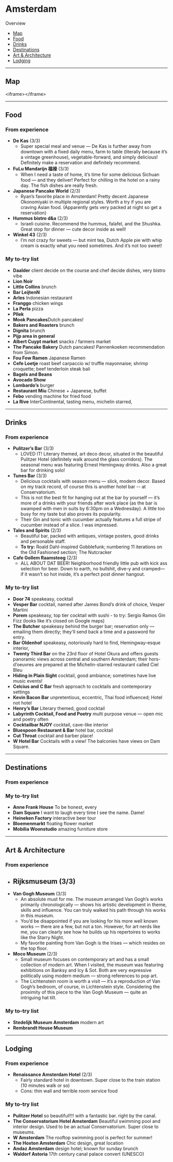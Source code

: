 # Amsterdam

Overview

- [Map](#map)
- [Food](#food)
- [Drinks](#drinks)
- [Destinations](#destinations)
- [Art & Architecture](#art--architecture)
- [Lodging](#lodging)

---- 

## Map

\<iframe\>\</iframe\>

---- 

## Food

### From experience

- **De Kas** (3/3)
	- Super special meal and venue — De Kas is further away from downtown with a fixed daily menu, farm to table (literally because it’s a vintage greenhouse), vegetable-forward, and simply delicious! Definitely make a reservation and definitely recommend.
- **FuLu Mandarijn 福禄** (3/3)
	- When I need a taste of home, it’s time for some delicious Sichuan food — and they deliver! Perfect for chilling in the hotel on a rainy day. The fish dishes are really fresh. 
- **Japanese Pancake World** (2/3) 
	- Ryan’s favorite place in Amsterdam! Pretty decent Japanese Okonomiyaki in multiple regional styles. Worth a try if you are craving Asian food. (Apparently gets very packed at night so get a reservation)
- **Hummus bistro d&a** (2/3)
	- Israeli cuisine. Recommend the hummus, falafel, and the Shushka. Great stop for dinner — cute decor inside as well!
- **Winkel 43** (2/3)
	- I’m not crazy for sweets — but mint tea, Dutch Apple pie with whip cream is exactly what you need sometimes. And it’s not too sweet!

### My to-try list

- **Daalder** client decide on the course and chef decide dishes, very bistro vibe
- **Lion Noir** 
- **Little Collins** brunch
- **Bar LeijtenN**
- **Arles** Indonesian restaurant
- **Franggo** chicken wings
- **La Perla** pizza
- **Pllek**
- **Mook Pancakes**Dutch pancakes! 
- **Bakers and Roasters** brunch
- **Dignita** brunch
- **Pijp area in general**
- **Albert Cuypt market** snacks / farmers market
- **The Pancake Bakery** Dutch pancakes! Pannenkoeken recommendation from Simon. 
- **Fou Fow Ramen** Japanese Ramen
- **Cefe Loetje** roast beef carpaccio w/ truffle mayonnaise; shrimp croquette; beef tenderloin steak bali
- **Bagels and Beans**
- **Avocado Show**
- **Lombardo’s** burger 
- **Restaurant Miu** Chinese + Japanese, buffet
- **Febo** vending machine for fried food
- **La Rive** InterContinental, tasting menu, michelin starred, 

---- 

## Drinks

### From experience

- **Pulitzer’s Bar** (3/3)
	- LOVED IT! Literary themed, art deco decor, situated in the beautiful Pulitzer Hotel (definitely walk around the glass corridors). The seasonal menu was featuring Ernest Hemingway drinks. Also a great bar for drinking solo!
- **Tunes Bar** (3/3)
	- Delicious cocktails with season menu — slick, modern decor. Based on my track record, of course this is another hotel bar -- at Conservatorium.
	- This is not the best fit for hanging out at the bar by yourself — it’s more of a drinks with your friends after work place (as the bar is swamped with men in suits by 6:30pm on a Wednesday). A little too busy for my taste but also proves its popularity. 
	- Their Gin and tonic with cucumber actually features a full stripe of cucumber instead of a slice. I was impressed. 
- **Tales and Spirits** (2/3)
	- Beautiful bar, packed with antiques, vintage posters, good drinks and personable staff. 
	- **To try:** Roald Dahl-inspired Gobblefunk; numbering 11 iterations on the Old Fashioned section; The Nutcracker
- **Cafe Gollem Raamsteeg** (2/3)
	- ALL ABOUT DAT BEER! Neighborhood friendly little pub with kick ass selection for beer. Down to earth, no bullshit, dive-y and cramped— if it wasn’t so hot inside, it’s a perfect post dinner hangout.

### My to-try list

- **Door 74** speakeasy, cocktail
- **Vesper Bar** cocktail, named after James Bond’s drink of choice, Vesper Martini
- **Porem** speakeasy, top tier cocktail with sushi - to try: Sergio Ramos Gin Fizz (looks like it’s closed on Google maps)
- **The Butcher** speakeasy behind the burger bar; reservation only — emailing them directly; they'll send back a time and a password for entry.
- **Bar Oldenhof** speakeasy, notoriously hard to find, Hemingway-esque interior, 
- **Twenty Third Bar** on the 23rd floor of Hotel Okura and offers guests panoramic views across central and southern Amsterdam; their hors-d’oeuvres are prepared at the Michelin-starred restaurant called Ciel Bleu
- **Hiding in Plain Sight** cocktail, good ambiance; sometimes have live music events! 
- **Celcius and C Bar** fresh approach to cocktails and contemporary settings
- **Kevin Bacon Bar** unpretentious, eccentric, Thai food influenced; Hotel not hotel 
- **Henry’s Bar** Literary themed, good cocktail
- **Labyrinth Cocktail, Food and Poetry** multi purpose venue — open mic and poetry often
- **Cocktailbar NJOY** cocktail, cave-like interior
- **Bluespoon Restaurant & Bar** hotel bar, cocktail
- **Cut Throat** cocktail and barber place! 
- **W Hotel Bar** Cocktails with a view! The balconies have views on Dam Square.

---- 

## Destinations

### From experience

### My to-try list

- **Anne Frank House** To be honest, every 
- **Dam Square** I want to laugh every time I see the name. Dame! 
- **Heineken Factory** interactive beer tour
- **Bloemenmarkt** floating flower market
- **Mobilia Woonstudio** amazing furniture store

---- 

## Art & Architecture

### From experience

- **Rijksmuseum** (3/3)
	- 
- **Van Gogh Museum** (3/3)
	- An absolute must for me. The museum arranged Van Gogh’s works primarily chronologically — shows his artistic development in theme, skills and influence. You can truly walked his path through his works in this museum. 
	- You’d be disappointed if you are looking for his more well known works — there are a few, but not a ton. However, for art nerds like me, you can clearly see how he builds up his repertoires to works like the Starry Night. 
	- My favorite painting from Van Gogh is the Irises — which resides on the top floor. 
- **Moco Museum** (2/3)
	- Small museum focuses on contemporary art and has a small collection of modern art. When I visited, the museum was featuring exhibitions on Banksy and Icy & Sot. Both are very expressive politically using modern medium — strong references to pop art.
	- The Lichtenstein room is worth a visit — it’s a reproduction of Van Gogh’s bedroom, of course, in Lichtenstein style. Considering the proximity of this piece to the Van Gogh Museum — quite an intriguing hat tilt. 

### My to-try list

- **Stedelijk Museum Amsterdam** modern art
- **Rembrandt House Museum**

---- 

## Lodging

### From experience

- **Renaissance Amsterdam Hotel** (2/3)
	- Fairly standard hotel in downtown. Super close to the train station (10 minutes walk or so)
	- Cons: thin wall and terrible room service food

### My to-try list

- **Pulitzer Hotel** so beautiful!!!! with a fantastic bar. right by the canal. 
- **The Conservatorium Hotel Amsterdam** Beautiful swimming pool and interior design. Used to be an actual Conservatorium. Super close to museums. 
- **W Amsterdam** The rooftop swimming pool is perfect for summer! 
- **The Hoxton Amsterdam** Chic design, great location
- **Andaz Amsterdam** design hotel; known for sunday brunch
- **Waldorf Astoria** 17th century canal palace convert (UNESCO) 
